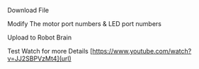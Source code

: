 Download File  

Modify The motor port numbers & LED port numbers

Upload to Robot Brain

Test 
 Watch for more Details [https://www.youtube.com/watch?v=JJ2SBPVzMt4](url)

